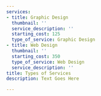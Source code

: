 ```yaml
---
services:
- title: Graphic Design
  thumbnail: ''
  service_description: ''
  starting_cost: 125
  type_of_service: Graphic Design
- title: Web Design
  thumbnail: ''
  starting_cost: 350
  type_of_service: Web Design
  service_description: ''
title: Types of Services
description: Text Goes Here

---
```

